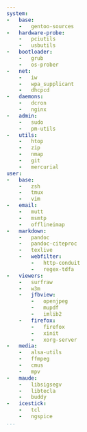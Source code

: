 ```yaml
---
system:
-   base:
    -   gentoo-sources
-   hardware-probe:
    -   pciutils
    -   usbutils
-   bootloader:
    -   grub
    -   os-prober
-   net:
    -   iw
    -   wpa_supplicant
    -   dhcpcd
-   daemons:
    -   dcron
    -   nginx
-   admin:
    -   sudo
    -   pm-utils
-   utils:
    -   htop
    -   zip
    -   nmap
    -   git
    -   mercurial
user:
-   base:
    -   zsh
    -   tmux
    -   vim
-   email:
    -   mutt
    -   msmtp
    -   offlineimap
-   markdown:
    -   pandoc
    -   pandoc-citeproc
    -   texlive
    -   webfilter:
        -   http-conduit
        -   regex-tdfa
-   viewers:
    -   surfraw
    -   w3m
    -   jfbview:
        -   openjpeg
        -   mupdf
        -   imlib2
    -   firefox:
        -   firefox
        -   xinit
        -   xorg-server
-   media:
    -   alsa-utils
    -   ffmpeg
    -   cmus
    -   mpv
-   maude:
    -   libsigsegv
    -   libtecla
    -   buddy
-   icestick:
    -   tcl
    -   ngspice
...
```

